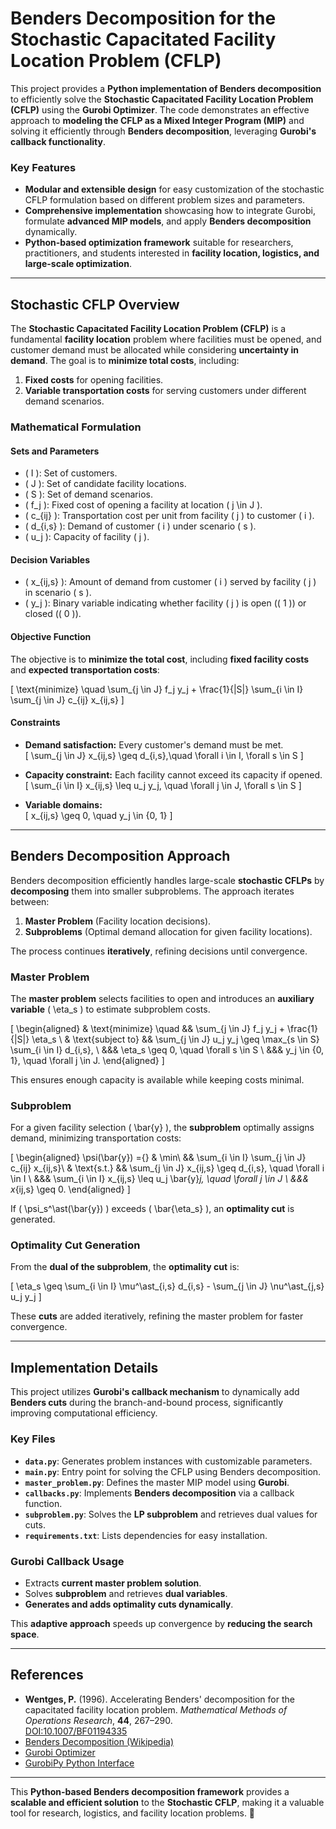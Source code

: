 # **Benders Decomposition for the Stochastic Capacitated Facility Location Problem (CFLP)**  

This project provides a **Python implementation of Benders decomposition** to efficiently solve the **Stochastic Capacitated Facility Location Problem (CFLP)** using the **Gurobi Optimizer**. The code demonstrates an effective approach to **modeling the CFLP as a Mixed Integer Program (MIP)** and solving it efficiently through **Benders decomposition**, leveraging **Gurobi's callback functionality**.  

### **Key Features**  

- **Modular and extensible design** for easy customization of the stochastic CFLP formulation based on different problem sizes and parameters.  
- **Comprehensive implementation** showcasing how to integrate Gurobi, formulate **advanced MIP models**, and apply **Benders decomposition** dynamically.  
- **Python-based optimization framework** suitable for researchers, practitioners, and students interested in **facility location, logistics, and large-scale optimization**.  

---

## **Stochastic CFLP Overview**  

The **Stochastic Capacitated Facility Location Problem (CFLP)** is a fundamental **facility location** problem where facilities must be opened, and customer demand must be allocated while considering **uncertainty in demand**. The goal is to **minimize total costs**, including:  
1. **Fixed costs** for opening facilities.  
2. **Variable transportation costs** for serving customers under different demand scenarios.  

### **Mathematical Formulation**  

#### **Sets and Parameters**  

- \( I \): Set of customers.  
- \( J \): Set of candidate facility locations.  
- \( S \): Set of demand scenarios.  
- \( f_j \): Fixed cost of opening a facility at location \( j \in J \).  
- \( c_{ij} \): Transportation cost per unit from facility \( j \) to customer \( i \).  
- \( d_{i,s} \): Demand of customer \( i \) under scenario \( s \).  
- \( u_j \): Capacity of facility \( j \).  

#### **Decision Variables**  

- \( x_{ij,s} \): Amount of demand from customer \( i \) served by facility \( j \) in scenario \( s \).  
- \( y_j \): Binary variable indicating whether facility \( j \) is open (\( 1 \)) or closed (\( 0 \)).  

#### **Objective Function**  

The objective is to **minimize the total cost**, including **fixed facility costs** and **expected transportation costs**:  

\[
\text{minimize} \quad \sum_{j \in J} f_j y_j + \frac{1}{|S|} \sum_{i \in I} \sum_{j \in J} c_{ij} x_{ij,s}
\]  

#### **Constraints**  

- **Demand satisfaction:** Every customer's demand must be met.  
\[
\sum_{j \in J} x_{ij,s} \geq d_{i,s},\quad \forall i \in I, \forall s \in S
\]  

- **Capacity constraint:** Each facility cannot exceed its capacity if opened.  
\[
\sum_{i \in I} x_{ij,s} \leq u_j y_j, \quad \forall j \in J, \forall s \in S
\]  

- **Variable domains:**  
\[
x_{ij,s} \geq 0, \quad y_j \in \{0, 1\}
\]  

---

## **Benders Decomposition Approach**  

Benders decomposition efficiently handles large-scale **stochastic CFLPs** by **decomposing** them into smaller subproblems. The approach iterates between:  

1. **Master Problem** (Facility location decisions).  
2. **Subproblems** (Optimal demand allocation for given facility locations).  

The process continues **iteratively**, refining decisions until convergence.  

### **Master Problem**  

The **master problem** selects facilities to open and introduces an **auxiliary variable** \( \eta_s \) to estimate subproblem costs.  

\[
\begin{aligned}
    & \text{minimize} \quad && \sum_{j \in J} f_j y_j + \frac{1}{|S|} \eta_s \\
    & \text{subject to} && \sum_{j \in J} u_j y_j \geq \max_{s \in S} \sum_{i \in I} d_{i,s}, \\
    &&& \eta_s \geq 0, \quad \forall s \in S \\
    &&& y_j \in \{0, 1\}, \quad \forall j \in J.
\end{aligned}
\]  

This ensures enough capacity is available while keeping costs minimal.  

### **Subproblem**  

For a given facility selection \( \bar{y} \), the **subproblem** optimally assigns demand, minimizing transportation costs:  

\[
\begin{aligned}
    \psi(\bar{y}) ={} & \min\ && \sum_{i \in I} \sum_{j \in J} c_{ij} x_{ij,s}\\
    & \text{s.t.} && \sum_{j \in J} x_{ij,s} \geq d_{i,s}, \quad \forall i \in I \\
    &&& \sum_{i \in I} x_{ij,s} \leq u_j \bar{y}_j, \quad \forall j \in J \\
    &&& x_{ij,s} \geq 0.
\end{aligned}
\]  

If \( \psi_s^\ast(\bar{y}) \) exceeds \( \bar{\eta_s} \), an **optimality cut** is generated.  

### **Optimality Cut Generation**  

From the **dual of the subproblem**, the **optimality cut** is:  

\[
\eta_s \geq \sum_{i \in I} \mu^\ast_{i,s} d_{i,s} - \sum_{j \in J} \nu^\ast_{j,s} u_j y_j
\]  

These **cuts** are added iteratively, refining the master problem for faster convergence.  

---

## **Implementation Details**  

This project utilizes **Gurobi's callback mechanism** to dynamically add **Benders cuts** during the branch-and-bound process, significantly improving computational efficiency.  

### **Key Files**  

- **`data.py`**: Generates problem instances with customizable parameters.  
- **`main.py`**: Entry point for solving the CFLP using Benders decomposition.  
- **`master_problem.py`**: Defines the master MIP model using **Gurobi**.  
- **`callbacks.py`**: Implements **Benders decomposition** via a callback function.  
- **`subproblem.py`**: Solves the **LP subproblem** and retrieves dual values for cuts.  
- **`requirements.txt`**: Lists dependencies for easy installation.  

### **Gurobi Callback Usage**  

- Extracts **current master problem solution**.  
- Solves **subproblem** and retrieves **dual variables**.  
- **Generates and adds optimality cuts dynamically**.  

This **adaptive approach** speeds up convergence by **reducing the search space**.  

---

## **References**  

- **Wentges, P.** (1996). Accelerating Benders' decomposition for the capacitated facility location problem. *Mathematical Methods of Operations Research*, **44**, 267–290.  
  [DOI:10.1007/BF01194335](https://doi.org/10.1007/BF01194335)  
- [Benders Decomposition (Wikipedia)](https://en.wikipedia.org/wiki/Benders_decomposition)  
- [Gurobi Optimizer](https://www.gurobi.com/solutions/gurobi-optimizer/)  
- [GurobiPy Python Interface](https://pypi.org/project/gurobipy/)  

---

This **Python-based Benders decomposition framework** provides a **scalable and efficient solution** to the **Stochastic CFLP**, making it a valuable tool for research, logistics, and facility location problems. 🚀